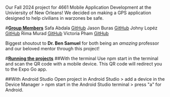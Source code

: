 Our Fall 2024 project for 4661 Mobile Application Development at the Univiersity of New Orleans!
We decided on making a GPS application designed to help civilians in warzones be safe.

#**<ins>Group Members</ins>**
Safa Abdala [GitHub](https://github.com/sabdalah)
Jason Buras [GitHub](https://github.com/jasonBuras)
Johny Lopéz [GitHub](https://github.com/Johnysjr)
Rima Murad [GitHub](https://github.com/Rima-Murad)
Victoria Pham [GitHub](https://github.com/actuallyvee)

Biggest shoutout to **Dr. Ben Samuel** for both being an _amazing_ professor and our beloved mentor through this project!

#**<ins>Running the projects</ins>**
##With the terminal
Use npm start in the terminal and scan the QR code with a mobile device. This QR code will redirect you to the Expo Go app.

##With Android Studio
Open project in Android Studio > add a device in the Device Manager > npm start in the Android Studio terminal > press "a" for Android.
